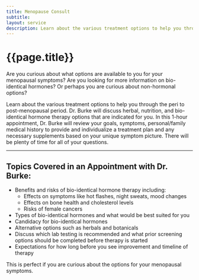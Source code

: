 ```yaml
---
title: Menopause Consult
subtitle: 
layout: service
description: Learn about the various treatment options to help you through the peri to post-menopausal period. Dr. Burke will discuss herbal, nutrition...
---
```

# {{page.title}}

Are you curious about what options are available to you for your menopausal symptoms? Are you looking for more information on bio-identical hormones? Or perhaps you are curious about non-hormonal options? 

Learn about the various treatment options to help you through the peri to post-menopausal period. Dr. Burke will discuss herbal, nutrition, and bio-identical hormone therapy options that are indicated for you. In this 1-hour appointment, Dr. Burke will review your goals, symptoms, personal/family medical history to provide and individualize a treatment plan and any necessary supplements based on your unique symptom picture. There will be plenty of time for all of your questions.

***

## Topics Covered in an Appointment with Dr. Burke:

* Benefits and risks of bio-identical hormone therapy including:
    * Effects on symptoms like hot flashes, night sweats, mood changes
    * Effects on bone health and cholesterol levels
    * Risks of female cancers
* Types of bio-identical hormones and what would be best suited for you
* Candidacy for bio-identical hormones
* Alternative options such as herbals and botanicals
* Discuss which lab testing is recommended and what prior screening options should be completed before therapy is started
* Expectations for how long before you see improvement and timeline of therapy

This is perfect if you are curious about the options for your menopausal symptoms. 